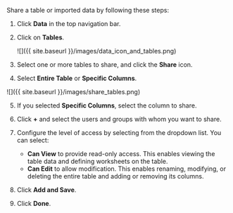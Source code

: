 Share a table or imported data by following these steps:

1. Click **Data** in the top navigation bar.

2. Click on **Tables**.

    ![]({{ site.baseurl }}/images/data_icon_and_tables.png)

3. Select one or more tables to share, and click the **Share** icon.

4. Select **Entire Table** or **Specific Columns**.

![]({{ site.baseurl }}/images/share_tables.png)

5. If you selected **Specific Columns**, select the column to share.

6. Click **+** and select the users and groups with whom you want to share.

7. Configure the level of access by selecting from the dropdown list. You can select:
    -   **Can View** to provide read-only access. This enables viewing the table data and defining worksheets on the table.
    -   **Can Edit** to allow modification. This enables renaming, modifying, or deleting the entire table and adding or removing its columns.

8. Click **Add and Save**.

9. Click **Done**.
